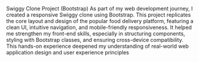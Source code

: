 Swiggy Clone Project (Bootstrap) As part of my web development journey, I created a responsive Swiggy clone using Bootstrap. This project replicates the core layout and design of the popular food delivery platform, featuring a clean UI, intuitive navigation, and mobile-friendly responsiveness. It helped me strengthen my front-end skills, especially in structuring components, styling with Bootstrap classes, and ensuring cross-device compatibility. This hands-on experience deepened my understanding of real-world web application design and user experience principles
